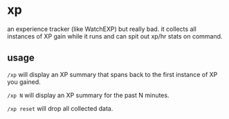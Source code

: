 # xp
an experience tracker (like WatchEXP) but really bad. it collects all instances
of XP gain while it runs and can spit out xp/hr stats on command.

## usage
`/xp` will display an XP summary that spans back to the first instance of XP
you gained.

`/xp N` will display an XP summary for the past N minutes.

`/xp reset` will drop all collected data.
